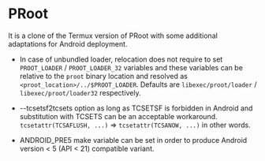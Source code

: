 PRoot
=====
It is a clone of the Termux version of PRoot with some additional adaptations for Android deployment.

* In case of unbundled loader, relocation does not require to set `PROOT_LOADER` / `PROOT_LOADER_32` variables and these variables can be relative to the `proot` binary location and resolved as `<proot_location>/../$PROOT_LOADER`. Defaults are `libexec/proot/loader` / `libexec/proot/loader32` respectively.

* --tcsetsf2tcsets option as long as TCSETSF is forbidden in Android and substitution with TCSETS can be an acceptable workaround. `tcsetattr(TCSAFLUSH, ...)` => `tcsetattr(TCSANOW, ...)` in other words.

* ANDROID_PRE5 make variable can be set in order to produce Android version < 5 (API < 21) compatible variant.
